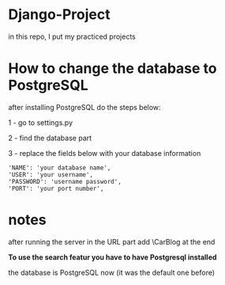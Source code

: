 # Django-Project
in this repo, I put my practiced projects

# How to change the database to PostgreSQL
after installing PostgreSQL do the steps below:

1 - go to settings.py

2 - find the database part

3 - replace the fields below with your database information

    'NAME': 'your database name',
    'USER': 'your username',
    'PASSWORD': 'username password',
    'PORT': 'your port number',
    
# notes
after running the server in the URL part add \CarBlog at the end

**To use the search featur you have to have Postgresql installed**

the database is PostgreSQL now (it was the default one before)

